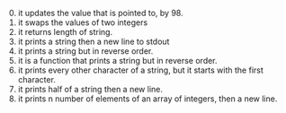 0) it updates the value that is pointed to, by 98.
1) it swaps the values of two integers
2) it returns length of string.
3) it prints a string then a new line to stdout
4) it prints a string but in reverse order.
5) it is a function that prints a string but in reverse order.
6) it prints every other character of a string, but it starts with the first character.
7) it prints half of a string then a new line.
8) it prints n number of elements of an array of integers, then a new line.


